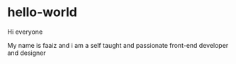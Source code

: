 # hello-world

Hi everyone

My name is faaiz and i am a self taught and passionate front-end developer and designer

